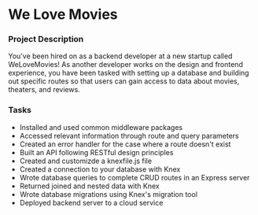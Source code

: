 # We Love Movies

### Project Description
You've been hired on as a backend developer at a new startup called WeLoveMovies! As another developer works on the design and frontend experience, you have been tasked with setting up a database and building out specific routes so that users can gain access to data about movies, theaters, and reviews.

### Tasks

- Installed and used common middleware packages
- Accessed relevant information through route and query parameters
- Created an error handler for the case where a route doesn't exist
- Built an API following RESTful design principles
- Created and customizde a knexfile.js file
- Created a connection to your database with Knex
- Wrote database queries to complete CRUD routes in an Express server
- Returned joined and nested data with Knex
- Wrote database migrations using Knex's migration tool
- Deployed backend server to a cloud service
